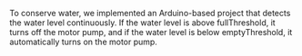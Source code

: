 To conserve water, we implemented an Arduino-based project that detects the water level continuously.
If the water level is above fullThreshold, it turns off the motor pump, and if the water level is below
emptyThreshold, it automatically turns on the motor pump.
